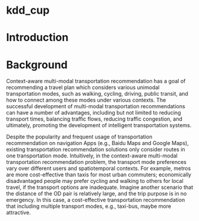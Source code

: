# kdd_cup

# Introduction 
# Background
Context-aware multi-modal transportation recommendation has a goal of recommending a travel plan which considers various unimodal transportation modes, such as walking, cycling, driving, public transit, and how to connect among these modes under various contexts. The successful development of multi-modal transportation recommendations can have a number of advantages, including but not limited to reducing transport times, balancing traffic flows, reducing traffic congestion, and ultimately, promoting the development of intelligent transportation systems.

Despite the popularity and frequent usage of transportation recommendation on navigation Apps (e.g., Baidu Maps and Google Maps), existing transportation recommendation solutions only consider routes in one transportation mode. Intuitively, in the context-aware multi-modal transportation recommendation problem, the transport mode preferences vary over different users and spatiotemporal contexts. For example, metros are more cost-effective than taxis for most urban commuters; economically disadvantaged people may prefer cycling and walking to others for local travel, if the transport options are inadequate. Imagine another scenario that the distance of the OD pair is relatively large, and the trip purpose is in no emergency. In this case, a cost-effective transportation recommendation that including multiple transport modes, e.g., taxi-bus, maybe more attractive.
